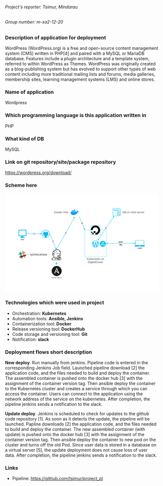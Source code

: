 ###### Project's reporter: Tsimur, Mindarau

###### Group number: m-sa2-12-20

### Description of application for deployment
WordPress (WordPress.org) is a free and open-source content management system (CMS) written in PHP[4] and paired with a MySQL or MariaDB database. Features include a plugin architecture and a template system, referred to within WordPress as Themes. WordPress was originally created as a blog-publishing system but has evolved to support other types of web content including more traditional mailing lists and forums, media galleries, membership sites, learning management systems (LMS) and online stores.

### Name of application
Wordpress

### Which programming language is this application written in
PHP
### What kind of DB
MySQL

### Link on git repository/site/package repository
https://wordpress.org/download/

### Scheme here

![Pipline](img/sсh.png)

### Technologies which were used in project

* Orchestration: **Kubernetes**
* Automation tools: **Ansible, Jenkins**
* Containerization tool: **Docker**
* Release versioning tool: **DockerHub**
* Code storage and versioning tool: **Git**
* Notification: **slack**

### Deployment flows short description
**New deploy**. Run manually from jenkins. Pipeline code is entered in the corresponding Jenkins Job field. Launched pipeline download [2] the application code, and the files needed to build and deploy the container. The assembled container is pushed onto the docker hub [3] with the assignment of the container version tag. Then ansible deploy the container to the Kubernetes cluster and creates a service through which you can access the container. Users can connect to the application using the network address of the service on the kubernetes. After completion, the pipeline jenkins sends a notification to the slack.

**Update deploy**. Jenkins is scheduled to check for updates to the github code repository [1]. As soon as it detects the update, the pipeline will be launched. Papline downloads [2] the application code, and the files needed to build and deploy the container. The new assembled container (with update) is pushed onto the docker hub [3] with the assignment of the container version tag. Then ansible deploy the container to new pod on the cluster and turns off the old Pod. Since user data is stored in a database on a virtual server [5], the update deployment does not cause loss of user data. After completion, the pipeline jenkins sends a notification to the slack.

### Links
* Pipeline: https://github.com/tsimur/project_pl
